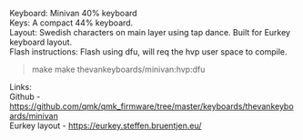 Keyboard: Minivan 40% keyboard  
Keys: A compact 44% keyboard.  
Layout: Swedish characters on main layer using tap dance. Built for Eurkey keyboard layout.  
Flash instructions: Flash using dfu, will req the hvp user space to compile.

> make make thevankeyboards/minivan:hvp:dfu

Links:  
Github - https://github.com/qmk/qmk_firmware/tree/master/keyboards/thevankeyboards/minivan  
Eurkey layout - https://eurkey.steffen.bruentjen.eu/
